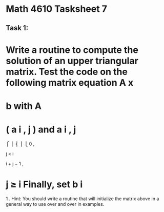 # Math 4610 Tasksheet 7

## Task 1:
Write a routine to compute the solution of an upper triangular matrix. Test the code on the following matrix equation
A
x
=
b
with
A
=
(
a
i
,
j
)
and
a
i
,
j
=
⎧
⎪
⎨
⎪
⎩
0
,
 
j
<
i
 
 
i
+
j
−
1
,
 
j
≥
i
Finally, set 
b
i
=
1
. Hint: You should write a routine that will initialize the matrix above in a general way to use over and over in examples.
